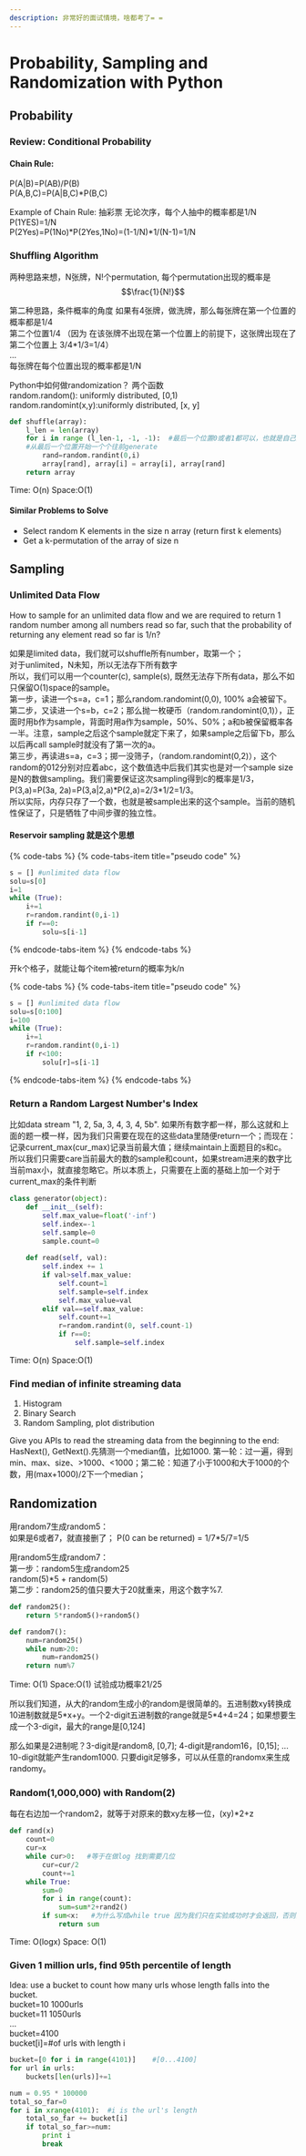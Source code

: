 ```yaml
---
description: 非常好的面试情境，啥都考了= =
---
```


# Probability, Sampling and Randomization with Python

## Probability

### Review: Conditional Probability

#### Chain Rule: 

P\(A\|B\)=P\(AB\)/P\(B\)  
P\(A,B,C\)=P\(A\|B,C\)\*P\(B,C\)

Example of Chain Rule: 抽彩票 无论次序，每个人抽中的概率都是1/N  
P\(1YES\)=1/N  
P\(2Yes\)=P\(1No\)\*P\(2Yes,1No\)=\(1-1/N\)\*1/\(N-1\)=1/N  


### Shuffling Algorithm

两种思路来想，N张牌，N!个permutation, 每个permutation出现的概率是 $$\frac{1}{N!}$$   
  
第二种思路，条件概率的角度 如果有4张牌，做洗牌，那么每张牌在第一个位置的概率都是1/4  
第二个位置1/4 （因为 在该张牌不出现在第一个位置上的前提下，这张牌出现在了第二个位置上 3/4\*1/3=1/4）  
...   
每张牌在每个位置出现的概率都是1/N

Python中如何做randomization？ 两个函数   
random.random\(\): uniformly distributed, \[0,1\)  
random.randomint\(x,y\):uniformly distributed, \[x, y\]

```python
def shuffle(array):
    l_len = len(array)
    for i in range (l_len-1, -1, -1):  #最后一个位置0或者1都可以，也就是自己要不要和自己swap
    #从最后一个位置开始一个个往前generate
        rand=random.randint(0,i)
        array[rand], array[i] = array[i], array[rand]
    return array
```

Time: O\(n\)              Space:O\(1\)

#### Similar Problems to Solve

* Select random K elements in the size n array \(return first k elements\)
* Get a k-permutation of the array of size n

## Sampling

### Unlimited Data Flow

How to sample for an unlimited data flow and we are required to return 1 random number among all numbers read so far, such that the probability of returning any element read so far is 1/n?

如果是limited data，我们就可以shuffle所有number，取第一个；  
对于unlimited，N未知，所以无法存下所有数字  
所以，我们可以用一个counter\(c\), sample\(s\), 既然无法存下所有data，那么不如只保留O\(1\)space的sample。  
第一步，读进一个s=a，c=1；那么random.randomint\(0,0\), 100% a会被留下。  
第二步，又读进一个s=b，c=2；那么抛一枚硬币（random.randomint\(0,1\)），正面时用b作为sample，背面时用a作为sample，50%、50%；a和b被保留概率各一半。注意，sample之后这个sample就定下来了，如果sample之后留下b，那么以后再call sample时就没有了第一次的a。  
第三步，再读进s=a，c=3；掷一没筛子，（random.randomint\(0,2\)），这个random的012分别对应着abc，这个数值选中后我们其实也是对一个sample size是N的数做sampling。我们需要保证这次sampling得到c的概率是1/3， P\(3,a\)=P\(3a, 2a\)=P\(3,a\|2,a\)\*P\(2,a\)=2/3\*1/2=1/3。  
所以实际，内存只存了一个数，也就是被sample出来的这个sample。当前的随机性保证了，只是牺牲了中间步骤的独立性。

#### Reservoir sampling 就是这个思想

{% code-tabs %}
{% code-tabs-item title="pseudo code" %}
```python
s = [] #unlimited data flow
solu=s[0]
i=1
while (True):
    i+=1
    r=random.randint(0,i-1)
    if r==0:
        solu=s[i-1]
```
{% endcode-tabs-item %}
{% endcode-tabs %}

开k个格子，就能让每个item被return的概率为k/n

{% code-tabs %}
{% code-tabs-item title="pseudo code" %}
```python
s = [] #unlimited data flow
solu=s[0:100]
i=100
while (True):
    i+=1
    r=random.randint(0,i-1)
    if r<100:
        solu[r]=s[i-1]
```
{% endcode-tabs-item %}
{% endcode-tabs %}

### Return a Random Largest Number's Index

比如data stream "1, 2, 5a, 3, 4, 3, 4, 5b". 如果所有数字都一样，那么这就和上面的题一模一样，因为我们只需要在现在的这些data里随便return一个；而现在：记录current\_max\(cur\_max\)记录当前最大值；继续maintain上面题目的s和c。  
所以我们只需要care当前最大的数的sample和count，如果stream进来的数字比当前max小，就直接忽略它。所以本质上，只需要在上面的基础上加一个对于current\_max的条件判断

```python
class generator(object):
    def __init__(self):
        self.max_value=float('-inf')
        self.index=-1
        self.sample=0
        sample.count=0
    
    def read(self, val):
        self.index += 1
        if val>self.max_value:
            self.count=1
            self.sample=self.index
            self.max_value=val
        elif val==self.max_value:
            self.count+=1
            r=random.randint(0, self.count-1)
            if r==0:
                self.sample=self.index
```

Time: O\(n\)              Space:O\(1\)

### Find median of infinite streaming data

1. Histogram
2. Binary Search
3. Random Sampling, plot distribution 

Give you APIs to read the streaming data from the beginning to the end: HasNext\(\), GetNext\(\).先猜测一个median值，比如1000. 第一轮：过一遍，得到min、max、size、&gt;1000、&lt;1000；第二轮：知道了小于1000和大于1000的个数，用\(max+1000\)/2下一个median；



## Randomization

用random7生成random5：  
如果是6或者7，就直接删了； P\(0 can be returned\) = 1/7\*5/7=1/5

用random5生成random7：  
第一步：random5生成random25  
random\(5\)\*5 + random\(5\)  
第二步：random25的值只要大于20就重来，用这个数字%7.

```python
def random25():
    return 5*random5()+random5()

def random7():
    num=random25()
    while num>20:
        num=random25()
    return num%7
```

Time: O\(1\)              Space:O\(1\)         试验成功概率21/25

所以我们知道，从大的random生成小的random是很简单的。五进制数xy转换成10进制数就是5\*x+y。一个2-digit五进制数的range就是5\*4+4=24；如果想要生成一个3-digit，最大的range是\[0,124\] 

那么如果是2进制呢？3-digit是random8, \[0,7\]; 4-digit是random16，\[0,15\]; ... 10-digit就能产生random1000. 只要digit足够多，可以从任意的randomx来生成randomy。

### Random\(1,000,000\) with Random\(2\)

每在右边加一个random2，就等于对原来的数xy左移一位，\(xy\)\*2+z

```python
def rand(x)
    count=0
    cur=x
    while cur>0:   #等于在做log 找到需要几位
        cur=cur/2
        count+=1
    while True:
        sum=0
        for i in range(count):
            sum=sum*2+rand2()
        if sum<x:   #为什么写成while true 因为我们只在实验成功时才会返回，否则会继续做。
            return sum    
```

Time: O\(logx\)     Space: O\(1\)



### Given 1 million urls, find 95th percentile of length

Idea: use a bucket to count how many urls whose length falls into the bucket.  
bucket=10   1000urls  
bucket=11   1050urls  
...  
bucket=4100   
bucket\[i\]=\#of urls with length i

```python
bucket=[0 for i in range(4101)]    #[0...4100]
for url in urls:
    buckets[len(urls)]+=1

num = 0.95 * 100000
total_so_far=0
for i in xrange(4101):  #i is the url's length
    total_so_far += bucket[i]
    if total_so_far>=num:
        print i
        break
```

